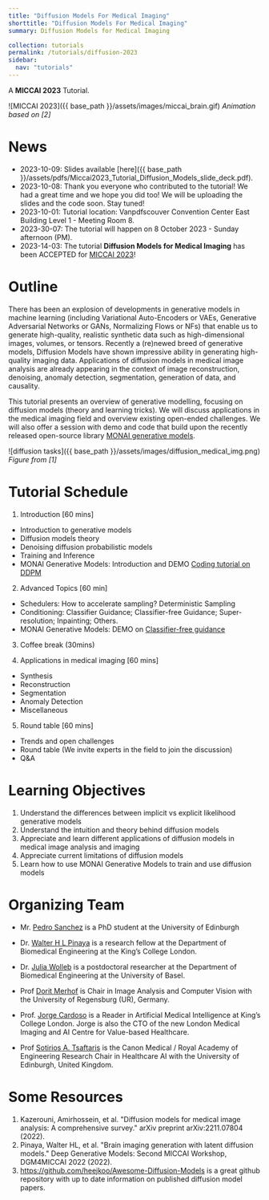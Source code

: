 ```yaml
---
title: "Diffusion Models For Medical Imaging"
shorttitle: "Diffusion Models For Medical Imaging"
summary: Diffusion Models for Medical Imaging

collection: tutorials
permalink: /tutorials/diffusion-2023
sidebar:
  nav: "tutorials"
---
```



A **MICCAI 2023** Tutorial.

![MICCAI 2023]({{ base_path }}/assets/images/miccai_brain.gif)
*Animation based on [2]*
<!---
Gif was generated based on https://www.youtube.com/watch?v=eQbi41lZgy4&ab_channel=NuxttuxCreativeStudio
-->

# News 
- 2023-10-09: Slides available [here]({{ base_path }}/assets/pdfs/Miccai2023_Tutorial_Diffusion_Models_slide_deck.pdf).
- 2023-10-08: Thank you everyone who contributed to the tutorial! We had a great time and we hope you did too! We will be uploading the slides and the code soon. Stay tuned!
- 2023-10-01: Tutorial location: Vanpdfscouver Convention Center East Building Level 1 - Meeting Room 8.
- 2023-30-07: The tutorial will happen on 8 October 2023 - Sunday afternoon (PM).
- 2023-14-03: The tutorial **Diffusion Models for Medical Imaging** has been ACCEPTED for [MICCAI 2023](https://conferences.miccai.org/2023/en/default.asp)!

# Outline

There has been an explosion of developments in generative models in machine learning (including Variational Auto-Encoders or VAEs, Generative Adversarial Networks or GANs, Normalizing Flows or NFs) that enable us to generate high-quality, realistic synthetic data such as high-dimensional images, volumes, or tensors. Recently a (re)newed breed of generative models, Diffusion Models have shown impressive ability in generating high-quality imaging data. Applications of diffusion models in medical image analysis are already appearing in the context of image reconstruction, denoising, anomaly detection, segmentation, generation of data, and causality.

This tutorial presents an overview of generative modelling, focusing on diffusion models (theory and learning tricks). We will discuss applications in the medical imaging field and overview existing open-ended challenges. We will also offer a session with demo and code that build upon the recently released open-source library [MONAI generative models](https://github.com/Project-MONAI/GenerativeModels). 

![diffusion tasks]({{ base_path }}/assets/images/diffusion_medical_img.png)
*Figure from [1]*

# Tutorial Schedule

1. Introduction [60 mins]
  - Introduction to generative models
  - Diffusion models theory
  - Denoising diffusion probabilistic models
  - Training and Inference
  - MONAI Generative Models: Introduction and DEMO [Coding tutorial on DDPM](https://github.com/Project-MONAI/GenerativeModels/tree/main/tutorials/generative/2d_ddpm)

2. Advanced Topics [60 min]
  - Schedulers: How to accelerate sampling? Deterministic Sampling
  - Conditioning: Classifier Guidance; Classifier-free Guidance; Super-resolution; Inpainting; Others.
  - MONAI Generative Models: DEMO on [Classifier-free guidance](https://github.com/Project-MONAI/GenerativeModels/tree/main/tutorials/generative/classifier_free_guidance)
    
3. Coffee break (30mins)

4. Applications in medical imaging [60 mins]
  - Synthesis
  - Reconstruction
  - Segmentation
  - Anomaly Detection
  - Miscellaneous

5. Round table [60 mins]
  - Trends and open challenges
  - Round table (We invite experts in the field to join the discussion)
  - Q&A

# Learning Objectives

1. Understand the differences between implicit vs explicit likelihood generative models
2. Understand the intuition and theory behind diffusion models
3. Appreciate and learn different applications of diffusion models in medical image analysis and imaging
4. Appreciate current limitations of diffusion models
5. Learn how to use MONAI Generative Models to train and use diffusion models

# Organizing Team

- Mr. [Pedro Sanchez](https://vios.science/team/sanchez) is a PhD student at the University of Edinburgh

- Dr. [Walter H L Pinaya](https://warvito.github.io/) is a research fellow at the Department of Biomedical Engineering at the King’s College London.

- Dr. [Julia Wolleb](https://dbe.unibas.ch/en/persons/julia-wolleb/) is a postdoctoral researcher at the Department of Biomedical Engineering at the University of Basel.

- Prof [Dorit Merhof](https://scholar.google.com/citations?user=0c0rMr0AAAAJ&hl=en) is Chair in Image Analysis and Computer Vision with the University of Regensburg (UR), Germany.

- Prof. [Jorge Cardoso](https://amigos.ai/people/jorge_cardoso/) is a Reader in Artificial Medical Intelligence at King’s College London. Jorge is also the CTO of the new London Medical Imaging and AI Centre for Value-based Healthcare.

- Prof [Sotirios A. Tsaftaris](https://vios.science/team/tsaftaris) is the Canon Medical / Royal Academy of Engineering Research Chair in Healthcare AI with the University of Edinburgh, United Kingdom.

# Some Resources

1. Kazerouni, Amirhossein, et al. "Diffusion models for medical image analysis: A comprehensive survey." arXiv preprint arXiv:2211.07804 (2022).
2. Pinaya, Walter HL, et al. "Brain imaging generation with latent diffusion models." Deep Generative Models: Second MICCAI Workshop, DGM4MICCAI 2022 (2022).
3. https://github.com/heejkoo/Awesome-Diffusion-Models is a great github repository with up to date information on published diffusion model papers.


<!---
# Accompanying Material {#material}

 Sotos recently gave a [keynote at MICAD 2022](https://www.micad.org/pages/keynote.html) on Diffusion Models in Medical Imaging and Analysis. Hype or Hope?

| [![YouTube]({{ base_path }}/assets/images/youtube_logo.png)](https://www.youtube.com/watch?v=WA7hn9cyRdo) | [![ppt_logo]({{ base_path }}/assets/images/ppt_logo.png)]({{ base_path }}/assets/pdfs/20221101_Sotos_Micad_diffusionHope.pdf)

- The video is available on the MICAD YouTube channel, find it [here](https://www.youtube.com/watch?v=WA7hn9cyRdo);
- The tutorial's slide deck in pdf is also available [here]({{ base_path }}/assets/pdfs/20221101_Sotos_Micad_diffusionHope.pdf).
-->
